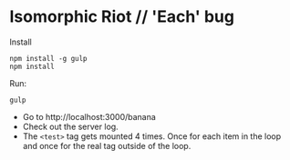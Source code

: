 
# Isomorphic Riot // 'Each' bug

Install
```
npm install -g gulp
npm install
```
Run:
```
gulp
```
* Go to http://localhost:3000/banana
* Check out the server log.
* The ```<test>``` tag gets mounted 4 times. Once for each item in the loop and once for the real tag outside of the loop.
